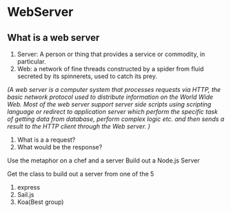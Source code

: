 # WebServer

## What is a web server

1. Server: A person or thing that provides a service or commodity, in particular.
2. Web: a network of fine threads constructed by a spider from fluid secreted by its spinnerets, used to catch its prey.

*(A web server is a computer system that processes requests via HTTP, the basic network protocol used to distribute information on the World Wide Web.
  Most of the web server support server side scripts using scripting language or redirect to application server which perform the specific task of getting data from database, perform complex logic etc. and then sends a result to the HTTP client through the Web server.
)*

1. What is a a request?
2. What would be the response?

Use the metaphor on a chef and a server
Build out a Node.js Server

Get the class to build out a server from one of the 5
1. express
2. Sail.js
3. Koa(Best group)

